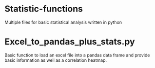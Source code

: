 # Statistic-functions
Multiple files for basic statistical analysis written in python

# Excel_to_pandas_plus_stats.py
  Basic function to load an excel file into a pandas data frame and provide basic information as well as a correlation heatmap.

  
